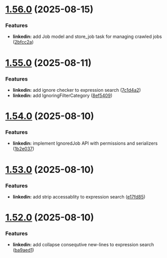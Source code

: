 # [1.56.0](https://github.com/ghorbani-mohammad/Django-Social-Networks-Crawler/compare/v1.55.0...v1.56.0) (2025-08-15)


### Features

* **linkedin:** add Job model and store_job task for managing crawled jobs ([2bfcc2a](https://github.com/ghorbani-mohammad/Django-Social-Networks-Crawler/commit/2bfcc2ab974005b3cbe28b88f246aec29d7f95e8))



# [1.55.0](https://github.com/ghorbani-mohammad/Django-Social-Networks-Crawler/compare/v1.54.0...v1.55.0) (2025-08-11)


### Features

* **linkedin:** add ignore checker to expression search ([7c1d4a2](https://github.com/ghorbani-mohammad/Django-Social-Networks-Crawler/commit/7c1d4a2b939ff4afd9633a80b7de402c7cc6c3f0))
* **linkedin:** add IgnoringFilterCategory ([8ef5409](https://github.com/ghorbani-mohammad/Django-Social-Networks-Crawler/commit/8ef540943a64b16f0c06d3d0988c81e2ac2f6548))



# [1.54.0](https://github.com/ghorbani-mohammad/Django-Social-Networks-Crawler/compare/v1.53.0...v1.54.0) (2025-08-10)


### Features

* **linkedin:** implement IgnoredJob API with permissions and serializers ([1b2e037](https://github.com/ghorbani-mohammad/Django-Social-Networks-Crawler/commit/1b2e03756ec7b4421742ca26d06332bd1db99265))



# [1.53.0](https://github.com/ghorbani-mohammad/Django-Social-Networks-Crawler/compare/v1.52.0...v1.53.0) (2025-08-10)


### Features

* **linkedin:** add strip accessablity to expression search ([e17fd85](https://github.com/ghorbani-mohammad/Django-Social-Networks-Crawler/commit/e17fd85056bc0681889a1fe57d2d08e59a064f99))



# [1.52.0](https://github.com/ghorbani-mohammad/Django-Social-Networks-Crawler/compare/v1.51.0...v1.52.0) (2025-08-10)


### Features

* **linkedin:** add collapse consequtive new-lines to expression search ([ba9aed1](https://github.com/ghorbani-mohammad/Django-Social-Networks-Crawler/commit/ba9aed194deb6d766767e94789f1200e915bd16e))



